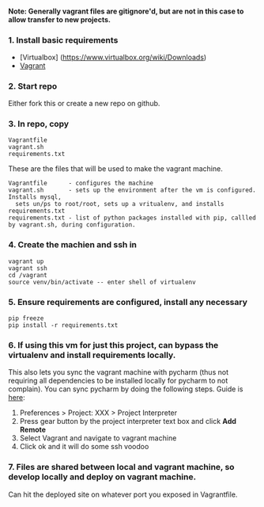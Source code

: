 #### Note: Generally vagrant files are gitignore'd, but are not in this case to allow transfer to new projects.

### 1. Install basic requirements

* [Virtualbox] (https://www.virtualbox.org/wiki/Downloads)
* [Vagrant](https://www.vagrantup.com/)

### 2. Start repo

Either fork this or create a new repo on github.

### 3. In repo, copy
    Vagrantfile
    vagrant.sh
    requirements.txt

These are the files that will be used to make the vagrant machine.

    Vagrantfile      - configures the machine
    vagrant.sh       - sets up the environment after the vm is configured. Installs mysql,
      sets un/ps to root/root, sets up a vritualenv, and installs requirements.txt
    requirements.txt - list of python packages installed with pip, callled by vagrant.sh, during configuration.

### 4. Create the machien and ssh in
	vagrant up
	vagrant ssh
	cd /vagrant
	source venv/bin/activate -- enter shell of virtualenv

### 5. Ensure requirements are configured, install any necessary
    pip freeze 
    pip install -r requirements.txt

### 6. If using this vm for just this project, can bypass the virtualenv and install requirements locally.

This also lets you sync the vagrant machine with pycharm (thus not requiring all dependencies to be installed locally for pycharm to not complain). You can sync pycharm by doing the following steps. Guide is [here](https://developer.rackspace.com/blog/a-tutorial-on-application-development-using-vagrant-with-the-pycharm-ide/):

1. Preferences > Project: XXX > Project Interpreter
1. Press gear button by the project interpreter text box and click **Add Remote**
1. Select Vagrant and navigate to vagrant machine
1. Click ok and it will do some ssh voodoo

### 7. Files are shared between local and vagrant machine, so develop locally and deploy on vagrant machine.

Can hit the deployed site on whatever port you exposed in Vagrantfile.